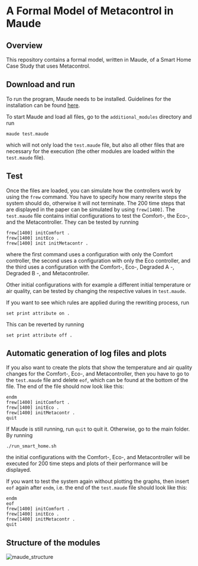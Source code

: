 # A Formal Model of Metacontrol in Maude
## Overview
This repository contains a formal model, written in Maude, of a Smart Home Case Study that uses Metacontrol.

## Download and run
To run the program, Maude needs to be installed. Guidelines for the installation can be found [here](http://maude.cs.illinois.edu/w/index.php/Maude_download_and_installation).

To start Maude and load all files, go to the `additional_modules` directory and run
```
maude test.maude
```
which will not only load the `test.maude` file, but also all other files that are necessary for the execution (the other modules are loaded within the `test.maude` file).

## Test
Once the files are loaded, you can simulate how the controllers work by using the `frew` command. You have to specify how many rewrite steps the system should do, otherwise it will not terminate. The 200 time steps that are displayed in the paper can be simulated by using `frew[1400]`. The `test.maude` file contains initial configurations to test the Comfort-, the Eco-, and the Metacontroller. They can be tested by running
```
frew[1400] initComfort .
frew[1400] initEco .
frew[1400] init initMetacontr .
```
where the first command uses a configuration with only the Comfort controller, the second uses a configuration with only the Eco controller, and the third uses a configuration with the Comfort-, Eco-, Degraded A -, Degraded B -, and Metacontroller.

Other initial configurations with for example a different initial temperature or air quality, can be tested by changing the respective values in `test.maude`.

If you want to see which rules are applied during the rewriting process, run
```
set print attribute on .
```
This can be reverted by running
```
set print attribute off .
```

## Automatic generation of log files and plots
If you also want to create the plots that show the temperature and air quality changes for the Comfort-, Eco-, and Metacontroller, then you have to go to the `test.maude` file and delete `eof`, which can be found at the bottom of the file. The end of the file should now look like this:
```
endm
frew[1400] initComfort .
frew[1400] initEco .
frew[1400] initMetacontr .
quit
```
If Maude is still running, run `quit` to quit it. Otherwise, go to the main folder. By running
```
./run_smart_home.sh
```
the initial configurations with the Comfort-, Eco-, and Metacontroller will be executed for 200 time steps and plots of their performance will be displayed.

If you want to test the system again without plotting the graphs, then insert `eof` again after `endm`, i.e. the end of the `test.maude` file should look like this:
```
endm
eof
frew[1400] initComfort .
frew[1400] initEco .
frew[1400] initMetacontr .
quit
```

## Structure of the modules
![maude_structure](https://user-images.githubusercontent.com/58590193/165742281-a26e551d-13c9-4d05-bea5-389ccb715946.png)

